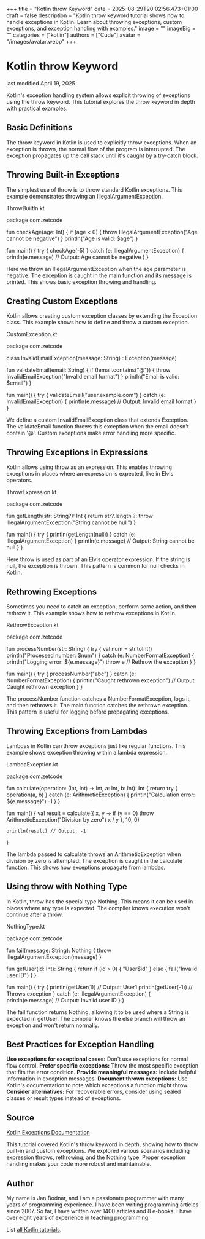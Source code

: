 +++
title = "Kotlin throw Keyword"
date = 2025-08-29T20:02:56.473+01:00
draft = false
description = "Kotlin throw keyword tutorial shows how to handle exceptions in Kotlin. Learn about throwing exceptions, custom exceptions, and exception handling with examples."
image = ""
imageBig = ""
categories = ["kotlin"]
authors = ["Cude"]
avatar = "/images/avatar.webp"
+++

# Kotlin throw Keyword

last modified April 19, 2025

Kotlin's exception handling system allows explicit throwing of exceptions using
the throw keyword. This tutorial explores the throw
keyword in depth with practical examples.

## Basic Definitions

The throw keyword in Kotlin is used to explicitly throw exceptions.
When an exception is thrown, the normal flow of the program is interrupted. The
exception propagates up the call stack until it's caught by a try-catch block.

## Throwing Built-in Exceptions

The simplest use of throw is to throw standard Kotlin exceptions.
This example demonstrates throwing an IllegalArgumentException.

ThrowBuiltIn.kt
  

package com.zetcode

fun checkAge(age: Int) {
    if (age &lt; 0) {
        throw IllegalArgumentException("Age cannot be negative")
    }
    println("Age is valid: $age")
}

fun main() {
    try {
        checkAge(-5)
    } catch (e: IllegalArgumentException) {
        println(e.message) // Output: Age cannot be negative
    }
}

Here we throw an IllegalArgumentException when the age parameter is
negative. The exception is caught in the main function and its message is
printed. This shows basic exception throwing and handling.

## Creating Custom Exceptions

Kotlin allows creating custom exception classes by extending the Exception class.
This example shows how to define and throw a custom exception.

CustomException.kt
  

package com.zetcode

class InvalidEmailException(message: String) : Exception(message)

fun validateEmail(email: String) {
    if (!email.contains("@")) {
        throw InvalidEmailException("Invalid email format")
    }
    println("Email is valid: $email")
}

fun main() {
    try {
        validateEmail("user.example.com")
    } catch (e: InvalidEmailException) {
        println(e.message) // Output: Invalid email format
    }
}

We define a custom InvalidEmailException class that extends
Exception. The validateEmail function throws this exception when the
email doesn't contain '@'. Custom exceptions make error handling more specific.

## Throwing Exceptions in Expressions

Kotlin allows using throw as an expression. This enables throwing
exceptions in places where an expression is expected, like in Elvis operators.

ThrowExpression.kt
  

package com.zetcode

fun getLength(str: String?): Int {
    return str?.length ?: throw IllegalArgumentException("String cannot be null")
}

fun main() {
    try {
        println(getLength(null))
    } catch (e: IllegalArgumentException) {
        println(e.message) // Output: String cannot be null
    }
}

Here throw is used as part of an Elvis operator expression. If the
string is null, the exception is thrown. This pattern is common for null checks
in Kotlin.

## Rethrowing Exceptions

Sometimes you need to catch an exception, perform some action, and then rethrow
it. This example shows how to rethrow exceptions in Kotlin.

RethrowException.kt
  

package com.zetcode

fun processNumber(str: String) {
    try {
        val num = str.toInt()
        println("Processed number: $num")
    } catch (e: NumberFormatException) {
        println("Logging error: ${e.message}")
        throw e // Rethrow the exception
    }
}

fun main() {
    try {
        processNumber("abc")
    } catch (e: NumberFormatException) {
        println("Caught rethrown exception") // Output: Caught rethrown exception
    }
}

The processNumber function catches a NumberFormatException,
logs it, and then rethrows it. The main function catches the rethrown exception.
This pattern is useful for logging before propagating exceptions.

## Throwing Exceptions from Lambdas

Lambdas in Kotlin can throw exceptions just like regular functions. This example
shows exception throwing within a lambda expression.

LambdaException.kt
  

package com.zetcode

fun calculate(operation: (Int, Int) -&gt; Int, a: Int, b: Int): Int {
    return try {
        operation(a, b)
    } catch (e: ArithmeticException) {
        println("Calculation error: ${e.message}")
        -1
    }
}

fun main() {
    val result = calculate({ x, y -&gt;
        if (y == 0) throw ArithmeticException("Division by zero")
        x / y
    }, 10, 0)
    
    println(result) // Output: -1
}

The lambda passed to calculate throws an ArithmeticException
when division by zero is attempted. The exception is caught in the calculate
function. This shows how exceptions propagate from lambdas.

## Using throw with Nothing Type

In Kotlin, throw has the special type Nothing. This
means it can be used in places where any type is expected. The compiler knows
execution won't continue after a throw.

NothingType.kt
  

package com.zetcode

fun fail(message: String): Nothing {
    throw IllegalArgumentException(message)
}

fun getUser(id: Int): String {
    return if (id &gt; 0) {
        "User$id"
    } else {
        fail("Invalid user ID")
    }
}

fun main() {
    try {
        println(getUser(1)) // Output: User1
        println(getUser(-1)) // Throws exception
    } catch (e: IllegalArgumentException) {
        println(e.message) // Output: Invalid user ID
    }
}

The fail function returns Nothing, allowing it to be
used where a String is expected in getUser. The compiler knows the
else branch will throw an exception and won't return normally.

## Best Practices for Exception Handling

**Use exceptions for exceptional cases:** Don't use exceptions
for normal flow control.
**Prefer specific exceptions:** Throw the most specific
exception that fits the error condition.
**Provide meaningful messages:** Include helpful information in
exception messages.
**Document thrown exceptions:** Use Kotlin's documentation to
note which exceptions a function might throw.
**Consider alternatives:** For recoverable errors, consider
using sealed classes or result types instead of exceptions.

## Source

[Kotlin Exceptions Documentation](https://kotlinlang.org/docs/exceptions.html)

This tutorial covered Kotlin's throw keyword in depth, showing how
to throw built-in and custom exceptions. We explored various scenarios including
expression throws, rethrowing, and the Nothing type. Proper exception handling
makes your code more robust and maintainable.

## Author

My name is Jan Bodnar, and I am a passionate programmer with many years of
programming experience. I have been writing programming articles since 2007. So
far, I have written over 1400 articles and 8 e-books. I have over eight years of
experience in teaching programming.

List [all Kotlin tutorials](/kotlin/).